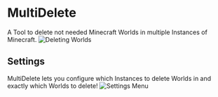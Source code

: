 # MultiDelete
A Tool to delete not needed Minecraft Worlds in multiple Instances of Minecraft.
![Deleting Worlds](https://user-images.githubusercontent.com/107059342/175829141-d05fb713-1f1a-4aa6-93b5-7f8b7bba8262.png)

## Settings
MultiDelete lets you configure which Instances to delete Worlds in and exactly which Worlds to delete!
![Settings Menu](https://user-images.githubusercontent.com/107059342/175828865-1761ad4d-5bce-4810-a619-ce23cc45937c.png)
